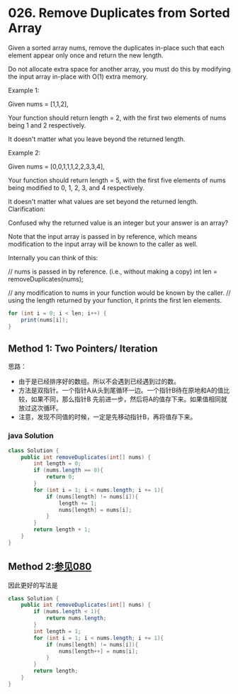 # 026. Remove Duplicates from Sorted Array


Given a sorted array nums, remove the duplicates in-place such that each element appear only once and return the new length.

Do not allocate extra space for another array, you must do this by modifying the input array in-place with O(1) extra memory.

Example 1:

Given nums = [1,1,2],

Your function should return length = 2, with the first two elements of nums being 1 and 2 respectively.

It doesn't matter what you leave beyond the returned length.

Example 2:

Given nums = [0,0,1,1,1,2,2,3,3,4],

Your function should return length = 5, with the first five elements of nums being modified to 0, 1, 2, 3, and 4 respectively.

It doesn't matter what values are set beyond the returned length.
Clarification:

Confused why the returned value is an integer but your answer is an array?

Note that the input array is passed in by reference, which means modification to the input array will be known to the caller as well.

Internally you can think of this:

// nums is passed in by reference. (i.e., without making a copy)
int len = removeDuplicates(nums);

// any modification to nums in your function would be known by the caller.
// using the length returned by your function, it prints the first len elements.
```Java
for (int i = 0; i < len; i++) {
    print(nums[i]);
}
```


## Method 1: Two Pointers/ Iteration
思路：
* 由于是已经排序好的数组。所以不会遇到已经遇到过的数。
* 方法是双指针。一个指针A从头到尾循环一边。一个指针B待在原地和A的值比较，如果不同，那么指针B
先前进一步，然后将A的值存下来。如果值相同就放过这次循环。
* 注意，发现不同值的时候，一定是先移动指针B，再将值存下来。

### java Solution
```Java
class Solution {
    public int removeDuplicates(int[] nums) {
        int length = 0;
        if (nums.length == 0){
            return 0;
        }
        for (int i = 1; i < nums.length; i += 1){
            if (nums[length] != nums[i]){
                length += 1;
                nums[length] = nums[i];
            }
        }
        return length + 1;
    }
}
```

## Method 2:[参见080](leetCode-080-Remove-Duplicates-from-Sorted-Array-II.md)

因此更好的写法是
```Java
class Solution {
    public int removeDuplicates(int[] nums) {
        if (nums.length < 1){
            return nums.length;
        }
        int length = 1;
        for (int i = 1; i < nums.length; i += 1){
            if (nums[length] != nums[i]){
                nums[length++] = nums[i];
            }
        }
        return length;
    }
}
```
